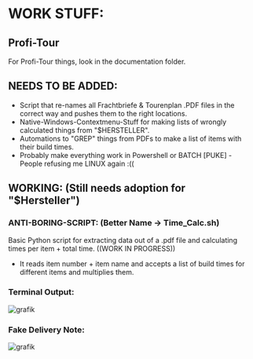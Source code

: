 # WORK STUFF:

## Profi-Tour
For Profi-Tour things, look in the documentation folder.

## NEEDS TO BE ADDED:
- Script that re-names all Frachtbriefe & Tourenplan .PDF files in the correct way and pushes them to the right locations.
- Native-Windows-Contextmenu-Stuff for making lists of wrongly calculated things from "$HERSTELLER".
- Automations to "GREP" things from PDFs to make a list of items with their build times.
- Probably make everything work in Powershell or BATCH [PUKE] - People refusing me LINUX again :((
 
## WORKING: (Still needs adoption for "$Hersteller")
### ANTI-BORING-SCRIPT: (Better Name -> Time_Calc.sh)
Basic Python script for extracting data out of a .pdf file and calculating times per item + total time. ((WORK IN PROGRESS))

- It reads item number + item name and accepts a list of build times for different items and multiplies them.

### Terminal Output:
![grafik](https://github.com/user-attachments/assets/2d20f088-7bd2-4238-a5cc-6a1aea5506d6)

### Fake Delivery Note:
![grafik](https://github.com/user-attachments/assets/2c998447-417f-433b-854c-bfe1cf59f8c3)


